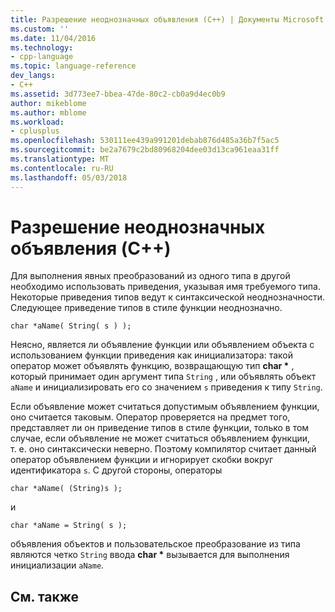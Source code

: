 ```yaml
---
title: Разрешение неоднозначных объявления (C++) | Документы Microsoft
ms.custom: ''
ms.date: 11/04/2016
ms.technology:
- cpp-language
ms.topic: language-reference
dev_langs:
- C++
ms.assetid: 3d773ee7-bbea-47de-80c2-cb0a9d4ec0b9
author: mikeblome
ms.author: mblome
ms.workload:
- cplusplus
ms.openlocfilehash: 530111ee439a991201debab876d485a36b7f5ac5
ms.sourcegitcommit: be2a7679c2bd80968204dee03d13ca961eaa31ff
ms.translationtype: MT
ms.contentlocale: ru-RU
ms.lasthandoff: 05/03/2018
---
```

# <a name="resolving-ambiguous-declarations-c"></a>Разрешение неоднозначных объявления (C++)
Для выполнения явных преобразований из одного типа в другой необходимо использовать приведения, указывая имя требуемого типа. Некоторые приведения типов ведут к синтаксической неоднозначности. Следующее приведение типов в стиле функции неоднозначно.  
  
```  
char *aName( String( s ) );  
```  
  
 Неясно, является ли объявление функции или объявлением объекта с использованием функции приведения как инициализатора: такой оператор может объявлять функцию, возвращающую тип **char \***  , который принимает один аргумент типа `String` , или объявлять объект `aName` и инициализировать его со значением `s` приведения к типу `String`.  
  
 Если объявление может считаться допустимым объявлением функции, оно считается таковым. Оператор проверяется на предмет того, представляет ли он приведение типов в стиле функции, только в том случае, если объявление не может считаться объявлением функции, т. е. оно синтаксически неверно. Поэтому компилятор считает данный оператор объявлением функции и игнорирует скобки вокруг идентификатора `s`. С другой стороны, операторы  
  
```  
char *aName( (String)s );  
```  
  
 и  
  
```  
char *aName = String( s );  
```  
  
 объявления объектов и пользовательское преобразование из типа являются четко `String` ввода **char \***  вызывается для выполнения инициализации `aName`.  
  
## <a name="see-also"></a>См. также  
 